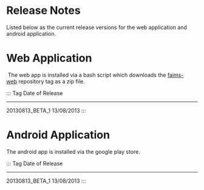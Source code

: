 Release Notes
==========================================================





Listed below as the current release versions for the web application and
android application.

Web Application 
===============

 The web app is installed via a bash script which downloads
the [faims-web](https://github.com/IntersectAustralia/faims-web) repository
tag as a zip file.

::: 
  Tag                 Date of Release
  ------------------- -----------------
  20130813\_BETA\_1   13/08/2013
:::

Android Application 
===================

The android app is installed via the google play store. 

::: 
  Tag                 Date of Release
  ------------------- -----------------
  20130813\_BETA\_1   13/08/2013
:::

</div>